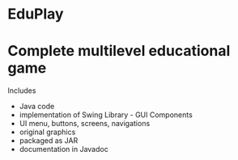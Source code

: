 # EduPlay
# Complete multilevel educational game
Includes
- Java code 
- implementation of Swing Library - GUI Components
- UI menu, buttons, screens, navigations
- original graphics
- packaged as JAR
- documentation in Javadoc
